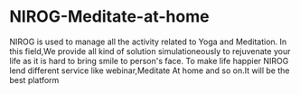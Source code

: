 # NIROG-Meditate-at-home

NIROG is used to manage all the activity related to Yoga and Meditation. In this field,We provide all kind of solution simulationeously to rejuvenate your life as it is hard to bring smile to person's face. To make life happier NIROG lend different service like webinar,Meditate At home and so on.It will be the best platform 
